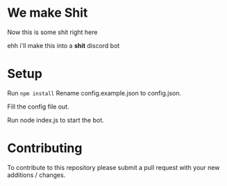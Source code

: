 # We make Shit

Now this is some shit right here

ehh i'll make this into a **shit** discord bot


# Setup

Run `npm install`
Rename config.example.json to config.json.


Fill the config file out.



Run node index.js to start the bot.

# Contributing

To contribute to this repository please submit a pull request with your new additions / changes.
